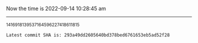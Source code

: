 Now the time is 2022-09-14 10:28:45 am

---

<small>1416918139537164596227418611815</small>

```txt
Latest commit SHA is: 293a49dd2605640bd378bed6761653eb5ad52f28
```
